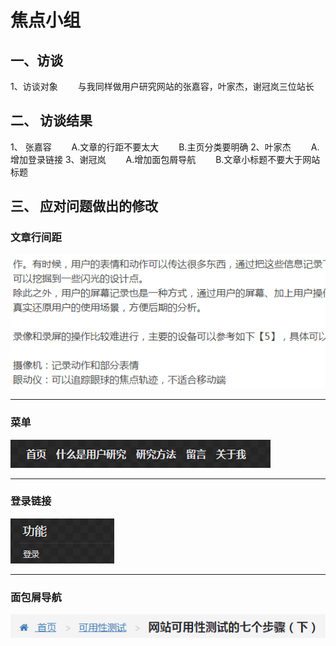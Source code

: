 # 焦点小组
## 一、访谈
1、访谈对象
　　与我同样做用户研究网站的张嘉容，叶家杰，谢冠岚三位站长
## 二、	访谈结果
1、	张嘉容
　　A.文章的行距不要太大
　　B.主页分类要明确
2、叶家杰
　　A.增加登录链接
3、谢冠岚
　　A.增加面包屑导航
　　B.文章小标题不要大于网站标题
## 三、	应对问题做出的修改
### 文章行间距
![文章行间距](https://raw.githubusercontent.com/Tumaorou/personal_website/master/picture/%E6%96%87%E7%AB%A0%E8%A1%8C%E9%97%B4%E8%B7%9D.PNG)

-----

### 菜单
![菜单](https://raw.githubusercontent.com/Tumaorou/personal_website/master/picture/%E8%8F%9C%E5%8D%95.PNG)

-----

### 登录链接
![登录链接](https://raw.githubusercontent.com/Tumaorou/personal_website/master/picture/%E7%99%BB%E5%BD%95%E9%93%BE%E6%8E%A5.PNG)

-----

### 面包屑导航
![面包屑导航](https://raw.githubusercontent.com/Tumaorou/personal_website/master/picture/%E9%9D%A2%E5%8C%85%E5%B1%91%E5%AF%BC%E8%88%AA.PNG)
